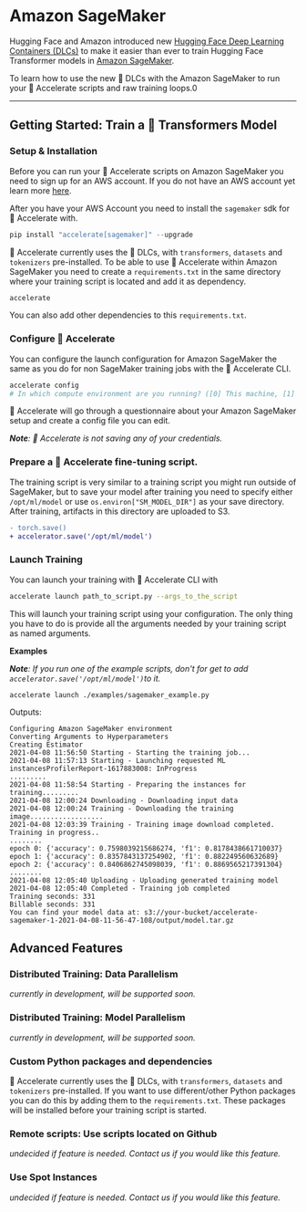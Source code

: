 <!---
Copyright 2021 The HuggingFace Team. All rights reserved.

Licensed under the Apache License, Version 2.0 (the "License");
you may not use this file except in compliance with the License.
You may obtain a copy of the License at

    http://www.apache.org/licenses/LICENSE-2.0

Unless required by applicable law or agreed to in writing, software
distributed under the License is distributed on an "AS IS" BASIS,
WITHOUT WARRANTIES OR CONDITIONS OF ANY KIND, either express or implied.
See the License for the specific language governing permissions and
limitations under the License.
-->

# Amazon SageMaker

Hugging Face and Amazon introduced new [Hugging Face Deep Learning Containers (DLCs)](https://github.com/aws/deep-learning-containers/blob/master/available_images.md#huggingface-training-containers) to make it easier than ever to train Hugging Face Transformer models in [Amazon SageMaker](https://aws.amazon.com/sagemaker/).

To learn how to use the new 🤗 DLCs with the Amazon SageMaker to run your 🤗 Accelerate scripts and raw training loops.0

---

## Getting Started: Train a 🤗 Transformers Model

### Setup & Installation

Before you can run your 🤗 Accelerate scripts on Amazon SageMaker you need to sign up for an AWS account. If you do not have an AWS account yet learn more [here](https://docs.aws.amazon.com/sagemaker/latest/dg/gs-set-up.html). 

After you have your AWS Account you need to install the `sagemaker` sdk for 🤗 Accelerate with. 

```python
pip install "accelerate[sagemaker]" --upgrade
```

🤗 Accelerate currently uses the 🤗 DLCs, with `transformers`, `datasets` and `tokenizers` pre-installed. To be able to use 🤗 Accelerate within Amazon SageMaker you need to create a `requirements.txt` in the same directory where your training script is located and add it as dependency.

```python
accelerate
```

You can also add other dependencies to this `requirements.txt`. 


### Configure 🤗 Accelerate 

You can configure the launch configuration for Amazon SageMaker the same as you do for non SageMaker training jobs with the 🤗 Accelerate CLI. 

```bash
accelerate config
# In which compute environment are you running? ([0] This machine, [1] AWS (Amazon SageMaker)): 1
```

🤗 Accelerate will go through a questionnaire about your Amazon SageMaker setup and create a config file you can edit. 

_**Note**: 🤗 Accelerate is not saving any of your credentials._


### Prepare a 🤗 Accelerate fine-tuning script.

The training script is very similar to a training script you might run outside of SageMaker, but to save your model after training you need to specify either `/opt/ml/model` or use `os.environ["SM_MODEL_DIR"]` as your save directory. After training, artifacts in this directory are uploaded to S3.

```diff
- torch.save()
+ accelerator.save('/opt/ml/model')
```

### Launch Training

You can launch your training with 🤗 Accelerate CLI with

```bash
accelerate launch path_to_script.py --args_to_the_script
```

This will launch your training script using your configuration. The only thing you have to do is provide all the arguments needed by your training script as named arguments.

**Examples**

_**Note**: If you run one of the example scripts, don't for get to add `accelerator.save('/opt/ml/model')`to it._

```
accelerate launch ./examples/sagemaker_example.py 
```

Outputs:

```
Configuring Amazon SageMaker environment
Converting Arguments to Hyperparameters
Creating Estimator
2021-04-08 11:56:50 Starting - Starting the training job...
2021-04-08 11:57:13 Starting - Launching requested ML instancesProfilerReport-1617883008: InProgress
.........
2021-04-08 11:58:54 Starting - Preparing the instances for training.........
2021-04-08 12:00:24 Downloading - Downloading input data
2021-04-08 12:00:24 Training - Downloading the training image..................
2021-04-08 12:03:39 Training - Training image download completed. Training in progress..
........
epoch 0: {'accuracy': 0.7598039215686274, 'f1': 0.8178438661710037}
epoch 1: {'accuracy': 0.8357843137254902, 'f1': 0.882249560632689}
epoch 2: {'accuracy': 0.8406862745098039, 'f1': 0.8869565217391304}
........
2021-04-08 12:05:40 Uploading - Uploading generated training model
2021-04-08 12:05:40 Completed - Training job completed
Training seconds: 331
Billable seconds: 331
You can find your model data at: s3://your-bucket/accelerate-sagemaker-1-2021-04-08-11-56-47-108/output/model.tar.gz
```



## Advanced Features

### Distributed Training: Data Parallelism

_currently in development, will be supported soon._

### Distributed Training: Model Parallelism

_currently in development, will be supported soon._

### Custom Python packages and dependencies

🤗 Accelerate currently uses the 🤗 DLCs, with `transformers`, `datasets` and `tokenizers` pre-installed. If you want to use different/other Python packages you can do this by adding them to the `requirements.txt`. These packages will be installed before your training script is started.

### Remote scripts: Use scripts located on Github

_undecided if feature is needed. Contact us if you would like this feature._

### Use Spot Instances

_undecided if feature is needed. Contact us if you would like this feature._

